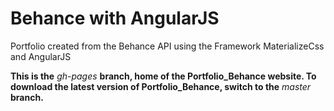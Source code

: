 # Behance with AngularJS

Portfolio created from the Behance API using the Framework MaterializeCss and AngularJS

**This is the** *gh-pages* **branch, home of the Portfolio_Behance website. To download the latest version of Portfolio_Behance, switch to the** *master* **branch.**

